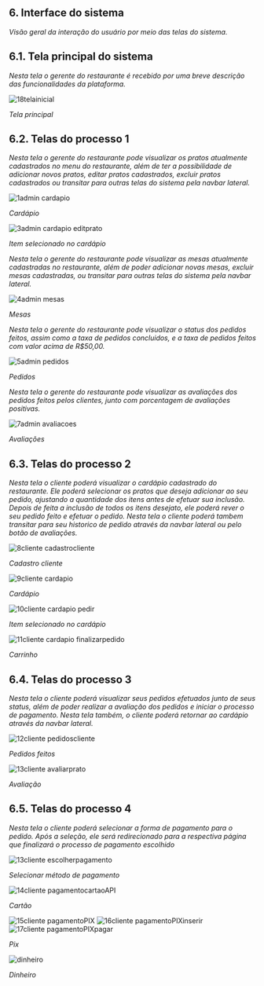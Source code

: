 
## 6. Interface do sistema

_Visão geral da interação do usuário por meio das telas do sistema._

## 6.1. Tela principal do sistema

_Nesta tela o gerente do restaurante é recebido por uma breve descrição das funcionalidades da plataforma._

![18telainicial](https://github.com/ICEI-PUC-Minas-PPLES-TI/plf-es-2024-1-ti2-1372100-grupo-4-restaurante/assets/129969591/f12e9177-8d82-46ec-9327-afc817534b57)

_Tela principal_


## 6.2. Telas do processo 1

_Nesta tela o gerente do restaurante pode visualizar os pratos atualmente cadastrados no menu do restaurante, além de ter a possibilidade de adicionar novos pratos, editar pratos cadastrados, excluir pratos cadastrados ou transitar para outras telas do sistema pela navbar lateral._

![1admin cardapio](https://github.com/ICEI-PUC-Minas-PPLES-TI/plf-es-2024-1-ti2-1372100-grupo-4-restaurante/assets/129969591/50598572-ddde-4e5c-8080-64e02395d8ae)

_Cardápio_

![3admin cardapio editprato](https://github.com/ICEI-PUC-Minas-PPLES-TI/plf-es-2024-1-ti2-1372100-grupo-4-restaurante/assets/129969591/dc9aaa63-d8a0-4456-b123-3ad792956a9b)

_Item selecionado no cardápio_

_Nesta tela o gerente do restaurante pode visualizar as mesas atualmente cadastradas no restaurante, além de poder adicionar novas mesas, excluir mesas cadastradas, ou transitar para outras telas do sistema pela navbar lateral._

![4admin mesas](https://github.com/ICEI-PUC-Minas-PPLES-TI/plf-es-2024-1-ti2-1372100-grupo-4-restaurante/assets/129969591/0ff38bcf-6662-4bed-869e-ee0371e7fa68)

_Mesas_

_Nesta tela o gerente do restaurante pode visualizar o status dos pedidos feitos, assim como a taxa de pedidos concluidos, e a taxa de pedidos feitos com valor acima de R$50,00._

![5admin pedidos](https://github.com/ICEI-PUC-Minas-PPLES-TI/plf-es-2024-1-ti2-1372100-grupo-4-restaurante/assets/129969591/5f0696a5-4571-4c31-b933-693a05ae5e7f)

_Pedidos_

_Nesta tela o gerente do restaurante pode visualizar as avaliações dos pedidos feitos pelos clientes, junto com porcentagem de avaliações positivas._

![7admin avaliacoes](https://github.com/ICEI-PUC-Minas-PPLES-TI/plf-es-2024-1-ti2-1372100-grupo-4-restaurante/assets/129969591/4a9e39db-f2cb-4b7d-94ea-2c80d6042d98)


_Avaliações_


## 6.3. Telas do processo 2

_Nesta tela o cliente poderá visualizar o cardápio cadastrado do restaurante. Ele poderá selecionar os pratos que deseja adicionar ao seu pedido, ajustando a quantidade dos itens antes de efetuar sua inclusão. Depois de feita a inclusão de todos os itens desejato, ele poderá rever o seu pedido feito e efetuar o pedido. Nesta tela o cliente poderá tambem transitar para seu historico de pedido através da navbar lateral ou pelo botão de avaliações._

![8cliente cadastrocliente](https://github.com/ICEI-PUC-Minas-PPLES-TI/plf-es-2024-1-ti2-1372100-grupo-4-restaurante/assets/129969591/c7876493-795f-4847-b028-5d91a711408a)

_Cadastro cliente_

![9cliente cardapio](https://github.com/ICEI-PUC-Minas-PPLES-TI/plf-es-2024-1-ti2-1372100-grupo-4-restaurante/assets/129969591/4551a5bd-23af-41d2-b36c-fc4b62b0b32c)

_Cardápio_

![10cliente cardapio pedir](https://github.com/ICEI-PUC-Minas-PPLES-TI/plf-es-2024-1-ti2-1372100-grupo-4-restaurante/assets/129969591/14c8a39a-cc33-4461-a983-1b98f924af49)

_Item selecionado no cardápio_

![11cliente cardapio finalizarpedido](https://github.com/ICEI-PUC-Minas-PPLES-TI/plf-es-2024-1-ti2-1372100-grupo-4-restaurante/assets/129969591/f420b275-7398-48df-8721-66743bb5c1f0)

_Carrinho_

## 6.4. Telas do processo 3

_Nesta tela o cliente poderá visualizar seus pedidos efetuados junto de seus status, além de poder realizar a avaliação dos pedidos e iniciar o processo de pagamento. Nesta tela também, o cliente poderá retornar ao cardápio através da navbar lateral._

![12cliente pedidoscliente](https://github.com/ICEI-PUC-Minas-PPLES-TI/plf-es-2024-1-ti2-1372100-grupo-4-restaurante/assets/129969591/c51675d1-f02d-4918-9663-b6cc76a00a2b)

_Pedidos feitos_

![13cliente avaliarprato](https://github.com/ICEI-PUC-Minas-PPLES-TI/plf-es-2024-1-ti2-1372100-grupo-4-restaurante/assets/129969591/618c28ca-370d-4f6b-9e80-88db0cb1be9b)

_Avaliação_

## 6.5. Telas do processo 4

_Nesta tela o cliente poderá selecionar a forma de pagamento para o pedido. Após a seleção, ele será redirecionado para a respectiva página que finalizará o processo de pagamento escolhido_

![13cliente escolherpagamento](https://github.com/ICEI-PUC-Minas-PPLES-TI/plf-es-2024-1-ti2-1372100-grupo-4-restaurante/assets/129969591/7cc53351-2405-4f4a-af6f-2316ab2d0c6c)

_Selecionar método de pagamento_

![14cliente pagamentocartaoAPI](https://github.com/ICEI-PUC-Minas-PPLES-TI/plf-es-2024-1-ti2-1372100-grupo-4-restaurante/assets/129969591/3fb6951f-9331-45b5-a67b-b74d8b158026)

_Cartão_

![15cliente pagamentoPIX](https://github.com/ICEI-PUC-Minas-PPLES-TI/plf-es-2024-1-ti2-1372100-grupo-4-restaurante/assets/129969591/d1d1ccb2-49af-4026-a459-8142d7996674)
![16cliente pagamentoPIXinserir](https://github.com/ICEI-PUC-Minas-PPLES-TI/plf-es-2024-1-ti2-1372100-grupo-4-restaurante/assets/129969591/de86d8f2-2429-4271-8eaf-4d1cb37d579e)
![17cliente pagamentoPIXpagar](https://github.com/ICEI-PUC-Minas-PPLES-TI/plf-es-2024-1-ti2-1372100-grupo-4-restaurante/assets/129969591/6c8c8ee6-059f-413c-81fe-ae823206f514)

_Pix_

![dinheiro](https://github.com/ICEI-PUC-Minas-PPLES-TI/plf-es-2024-1-ti2-1372100-grupo-4-restaurante/assets/129969591/190ea199-fafa-4e51-a5e1-b961945f9853)

_Dinheiro_
